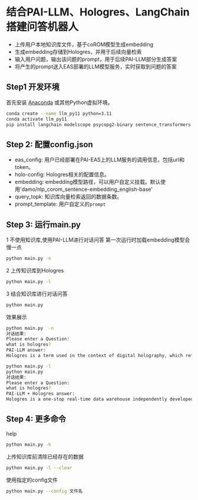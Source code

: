 # 结合PAI-LLM、Hologres、LangChain搭建问答机器人
- 上传用户本地知识库文件，基于coROM模型生成embedding
- 生成embedding存储到Hologres，并用于后续向量检索
- 输入用户问题，输出该问题的prompt，用于后续PAI-LLM部分生成答案
- 将产生的prompt送入EAS部署的LLM模型服务，实时获取到问题的答案
## Step1  开发环境
首先安装 [Anaconda](https://www.anaconda.com/download/) 或其他Python虚拟环境。
```bash
conda create --name llm_py11 python=3.11
conda activate llm_py11
pip install langchain modelscope psycopg2-binary sentence_transformers   bottle requests
```
## Step 2: 配置config.json
- eas_config: 用户已经部署在PAI-EAS上的LLM服务的调用信息，包括url和token。
- holo-config: Hologres相关的配置信息。
- embedding: embedding模型路径，可以用户自定义挂载。默认使用'damo/nlp_corom_sentence-embedding_english-base'
- query_topk: 知识库向量检索返回的数据条数。
- prompt_template: 用户自定义的`prompt`
## Step 3: 运行main.py
1 不使用知识库,使用PAI-LLM进行对话问答
第一次运行时加载embedding模型会慢一点
```bash
python main.py -n 
```
2 上传知识库到Hologres
```bash
python main.py -l
```
3 结合知识库进行对话问答
```bash
python main.py 
```
效果展示
```bash
python main.py  -n
对话结果:
Please enter a Question: 
what is hologres?
PAI-LLM answer:
Hologres is a term used in the context of digital holography, which refers to the holographic image produced by a digital holographic camera. The term "hologres" is derived from the Greek words "holos" meaning "whole" and "graphein" meaning "to record". It refers to the complete or entire holographic image that is recorded by the camera, rather than just a portion of it. Hologres can be used to create three-dimensional images that appear life-like and can be viewed from different angles, providing a more immersive and realistic viewing experience.Please let me know if you need anything else
```
```bash
python main.py -l
python main.py 
对话结果:
Please enter a Question: 
what is hologres?
PAI-LLM + Hologres answer:
Hologres is a one-stop real-time data warehouse independently developed by Alibaba, which supports real-time writing, real-time updating, real-time processing, and real-time analysis of massive data
```
## Step 4: 更多命令
help
```bash
python main.py -h
```
上传知识库前清除已经存在的数据
```bash
python main.py -l --clear
```
使用指定的config文件
```bash
python main.py --config 文件名
```